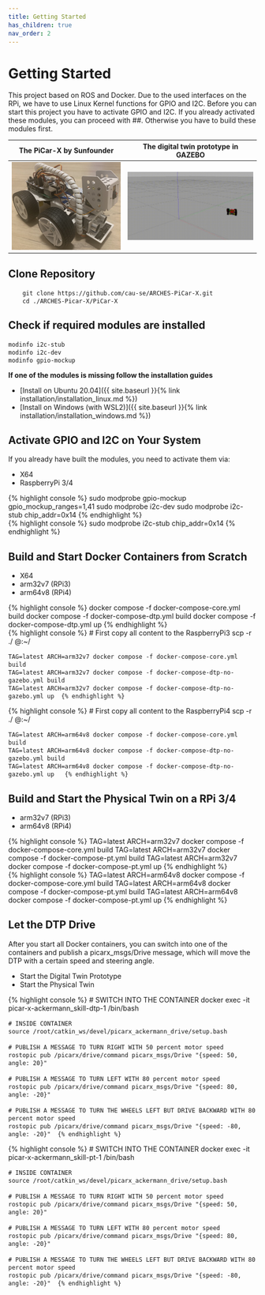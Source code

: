 ```yaml
---
title: Getting Started
has_children: true
nav_order: 2
---
```


<link rel="stylesheet" href="{{ site.baseurl }}{% link assets/css/tabs.css %}">
<script src="{{ site.baseurl }}{% link assets/js/tabs.js %}"> </script>

# Getting Started
This project based on ROS and Docker. Due to the used interfaces on the RPi, we have to use Linux Kernel functions for GPIO and I2C. Before you can start this project you have to activate GPIO and I2C. If you already activated these modules, you can proceed with ##. Otherwise you have to build these modules first.

| The PiCar-X by Sunfounder                                            | The digital twin prototype in GAZEBO                                                               |
| -------------------------------------------------------------------- | ------------------------------------------------------------------------------------------------- |
| ![Physical Twin](./images/picarx-pt.jpg "The PiCar-x by Sunfounder") | ![Digital Twin Prototype](./images/picarx-gazebo.gif "The digital twin prototype of the PiCar-X") |


## Clone Repository
```console 
    git clone https://github.com/cau-se/ARCHES-PiCar-X.git
    cd ./ARCHES-Picar-X/PiCar-X
```

## Check if required modules are installed
```console
modinfo i2c-stub
modinfo i2c-dev
modinfo gpio-mockup
```

**If one of the modules is missing follow the installation guides**

- [Install on Ubuntu 20.04]({{ site.baseurl }}{% link installation/installation_linux.md %})
- [Install on Windows (with WSL2)]({{ site.baseurl }}{% link installation/installation_windows.md %})

## Activate GPIO and I2C on Your System
If you already have built the modules, you need to activate them via:

<div class="tab-container" id="activateinterfaces">
  <ul class="tab-list">
    <li class="tab active" data-tab="tab1-1">X64</li>
    <li class="tab" data-tab="tab1-2">RaspberryPi 3/4</li>
  </ul>
  <div class="tab-content active" id="tab1-1">
  {% highlight console %}
    sudo modprobe gpio-mockup gpio_mockup_ranges=1,41
    sudo modprobe i2c-dev
    sudo modprobe i2c-stub chip_addr=0x14 {% endhighlight %}
  </div>
  <div class="tab-content" id="tab1-2">
  {% highlight console %}
    sudo modprobe i2c-stub chip_addr=0x14 {% endhighlight %}  
  </div>

</div>

## Build and Start Docker Containers from Scratch

<div class="tab-container" id="startdocker">
  <ul class="tab-list">
    <li class="tab active" data-tab="tab2-1">X64</li>
    <li class="tab" data-tab="tab2-2">arm32v7 (RPi3)</li>
    <li class="tab" data-tab="tab2-3">arm64v8 (RPi4)</li>
  </ul>
  <div class="tab-content active" id="tab2-1">
  {% highlight console %}
    docker compose -f docker-compose-core.yml build 
    docker compose -f docker-compose-dtp.yml build 
    docker compose -f docker-compose-dtp.yml up {% endhighlight %} 
  </div>
  <div class="tab-content" id="tab2-2">
  {% highlight console %}
    # First copy all content to the RaspberryPi3
    scp -r ./ <user>@<picarx-ip>:~/

    TAG=latest ARCH=arm32v7 docker compose -f docker-compose-core.yml build 
    TAG=latest ARCH=arm32v7 docker compose -f docker-compose-dtp-no-gazebo.yml build 
    TAG=latest ARCH=arm32v7 docker compose -f docker-compose-dtp-no-gazebo.yml up  {% endhighlight %} 
  </div>
  <div class="tab-content" id="tab2-3">
  {% highlight console %}
    # First copy all content to the RaspberryPi4
    scp -r ./ <user>@<picarx-ip>:~/

    TAG=latest ARCH=arm64v8 docker compose -f docker-compose-core.yml build 
    TAG=latest ARCH=arm64v8 docker compose -f docker-compose-dtp-no-gazebo.yml build 
    TAG=latest ARCH=arm64v8 docker compose -f docker-compose-dtp-no-gazebo.yml up   {% endhighlight %} 
  </div>

</div>


## Build and Start the Physical Twin on a RPi 3/4

<div class="tab-container" id="activaterpi">
  <ul class="tab-list">
    <li class="tab active" data-tab="tab3-1">arm32v7 (RPi3)</li>
    <li class="tab" data-tab="tab3-2">arm64v8 (RPi4)</li>
  </ul>
  <div class="tab-content active" id="tab3-1">
  {% highlight console %}
    TAG=latest ARCH=arm32v7 docker compose -f docker-compose-core.yml build 
    TAG=latest ARCH=arm32v7 docker compose -f docker-compose-pt.yml build 
    TAG=latest ARCH=arm32v7 docker compose -f docker-compose-pt.yml up  {% endhighlight %}
  </div>
  <div class="tab-content" id="tab3-2">
  {% highlight console %}
    TAG=latest ARCH=arm64v8 docker compose -f docker-compose-core.yml build 
    TAG=latest ARCH=arm64v8 docker compose -f docker-compose-pt.yml build 
    TAG=latest ARCH=arm64v8 docker compose -f docker-compose-pt.yml up  {% endhighlight %}  
  </div>

</div>


## Let the DTP Drive

After you start all Docker containers, you can switch into one of the containers and publish a picarx_msgs/Drive message, which will move the DTP with a certain speed and steering angle.


<div class="tab-container" id="activaterpi">
  <ul class="tab-list">
    <li class="tab active" data-tab="tab4-1">Start the Digital Twin Prototype</li>
    <li class="tab" data-tab="tab4-2">Start the Physical Twin</li>
  </ul>
  <div class="tab-content" id="tab4-1">
  {% highlight console %}
    # SWITCH INTO THE CONTAINER
    docker exec -it picar-x-ackermann_skill-dtp-1 /bin/bash

    # INSIDE CONTAINER
    source /root/catkin_ws/devel/picarx_ackermann_drive/setup.bash

    # PUBLISH A MESSAGE TO TURN RIGHT WITH 50 percent motor speed
    rostopic pub /picarx/drive/command picarx_msgs/Drive "{speed: 50, angle: 20}"

    # PUBLISH A MESSAGE TO TURN LEFT WITH 80 percent motor speed
    rostopic pub /picarx/drive/command picarx_msgs/Drive "{speed: 80, angle: -20}"

    # PUBLISH A MESSAGE TO TURN THE WHEELS LEFT BUT DRIVE BACKWARD WITH 80 percent motor speed
    rostopic pub /picarx/drive/command picarx_msgs/Drive "{speed: -80, angle: -20}"  {% endhighlight %}  
  </div>
  <div class="tab-content active" id="tab4-2">
  {% highlight console %}
    # SWITCH INTO THE CONTAINER
    docker exec -it picar-x-ackermann_skill-pt-1 /bin/bash

    # INSIDE CONTAINER
    source /root/catkin_ws/devel/picarx_ackermann_drive/setup.bash

    # PUBLISH A MESSAGE TO TURN RIGHT WITH 50 percent motor speed
    rostopic pub /picarx/drive/command picarx_msgs/Drive "{speed: 50, angle: 20}"

    # PUBLISH A MESSAGE TO TURN LEFT WITH 80 percent motor speed
    rostopic pub /picarx/drive/command picarx_msgs/Drive "{speed: 80, angle: -20}"

    # PUBLISH A MESSAGE TO TURN THE WHEELS LEFT BUT DRIVE BACKWARD WITH 80 percent motor speed
    rostopic pub /picarx/drive/command picarx_msgs/Drive "{speed: -80, angle: -20}"  {% endhighlight %}
  </div>

</div>